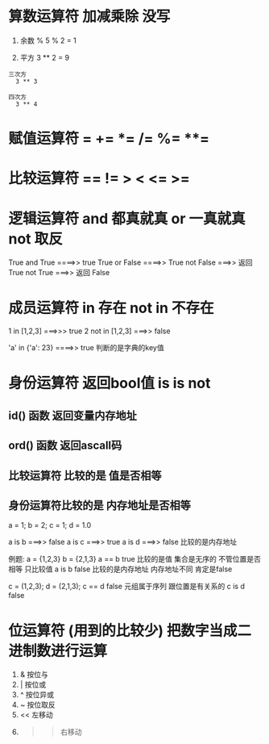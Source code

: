 # 算数运算符  加减乘除 没写
  1. 余数 %
    5 % 2 = 1

  2. 平方
    3 ** 2 = 9

    三次方
      3 ** 3

    四次方
      3 ** 4
  
# 赋值运算符  =  +=  *=  /=  %=  **=
  

# 比较运算符 ==  !=  >  <   <=  >=

# 逻辑运算符 and 都真就真 or 一真就真 not 取反

  True and True ====>> true
  True or False ====>> True 
  not False ===>> 返回  True
  not True  ===>> 返回 False

# 成员运算符 in 存在  not in 不存在
  1 in [1,2,3]   ===>>> true
  2 not in [1,2,3]   ===>> false

  'a' in {'a': 23}   ====>> true  判断的是字典的key值

# 身份运算符 返回bool值  is is not
## id() 函数 返回变量内存地址
## ord() 函数 返回ascall码
## 比较运算符 比较的是 值是否相等
## 身份运算符比较的是 内存地址是否相等
a = 1;
b = 2;
c = 1;
d = 1.0

a is b  ===>> false
a is c  ===>> true
a is d  ===>> false
比较的是内存地址

例题:
 a = {1,2,3}
 b = {2,1,3}
 a == b     true   比较的是值 集合是无序的 不管位置是否相等 只比较值
 a is b     false  比较的是内存地址 内存地址不同 肯定是false


 c = (1,2,3);
 d = (2,1,3);
 c == d     false  元组属于序列 跟位置是有关系的
 c is d     false



# 位运算符 (用到的比较少)    把数字当成二进制数进行运算
1. & 按位与
2. | 按位或
3. ^ 按位异或
4. ~ 按位取反
5. << 左移动
6. >> 右移动